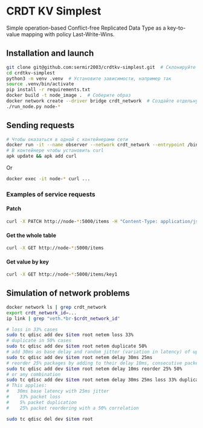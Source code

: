 # CRDT KV Simplest

Simple operation-based Conflict-free Replicated Data Type as a key-to-value mapping with policy Last-Write-Wins.

## Installation and launch

```bash
git clone git@github.com:sermir2003/crdtkv-simplest.git  # Склонируйте
cd crdtkv-simplest
python3 -m venv .venv  # Установите зависимости, например так
source .venv/bin/activate
pip install -r requirements.txt
docker build -t node_image .  # Соберите образ
docker network create --driver bridge crdt_network  # Создайте отдельную сеть для симуляции проблем
./run_node.py node-*
```

## Sending requests

```bash
# Чтобы оказаться в одной с контейнерами сети
docker run -it --name observer --network crdt_network --entrypoint /bin/sh alpine:latest
# В контейнере чтобы установить curl
apk update && apk add curl
```

Or

```bash
docker exec -it node-* curl ...
```

### Examples of service requests

#### Patch

```bash
curl -X PATCH http://node-*:5000/items -H "Content-Type: application/json" -d '{"key1": "value1", "key2": "value2"}'
```

#### Get the whole table

```bash
curl -X GET http://node-*:5000/items
```

#### Get value by key

```bash
curl -X GET http://node-*:5000/items/key1
```

## Simulation of network problems

```bash
docker network ls | grep crdt_network
export crdt_network_id=...
ip link | grep "veth.*br-$crdt_network_id"
```

```bash
# loss in 33% cases
sudo tc qdisc add dev $item root netem loss 33%
# duplicate in 50% cases
sudo tc qdisc add dev $item root netem duplicate 50%
# add 30ms as base delay and random jitter (variation in latency) of up to 25ms
sudo tc qdisc add dev $item root netem delay 30ms 25ms
# reorder 25% packages by adding to their delay 10ms, consecutive packets are reordered in 50% cases
sudo tc qdisc add dev $item root netem delay 10ms reorder 25% 50%
# or any combination
sudo tc qdisc add dev $item root netem delay 30ms 25ms loss 33% duplicate 5% reorder 25% 50%
# This applies:
#   30ms base latency with 25ms jitter
#    33% packet loss
#    5% packet duplication
#    25% packet reordering with a 50% correlation

sudo tc qdisc del dev $item root
```
